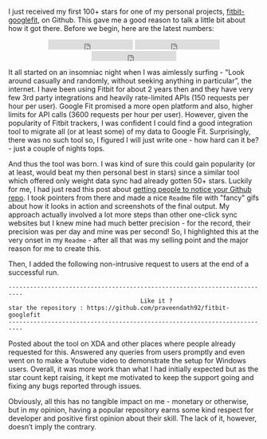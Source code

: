 I just received my first 100+ stars for one of my personal projects, [fitbit-googlefit](https://github.com/praveendath92/fitbit-googlefit), on Github. This gave me a good reason to talk a little bit about how it got there. Before we begin, here are the latest numbers:

<center>
<iframe src="https://ghbtns.com/github-btn.html?user=praveendath92&repo=fitbit-googlefit&type=star&count=true" frameborder="0" scrolling="0" width="170px" height="20px"></iframe>
<iframe src="https://ghbtns.com/github-btn.html?user=praveendath92&repo=fitbit-googlefit&type=fork&count=true" frameborder="0" scrolling="0" width="170px" height="20px"></iframe>
<iframe src="https://ghbtns.com/github-btn.html?user=praveendath92&repo=fitbit-googlefit&type=watch&count=true&v=2" frameborder="0" scrolling="0" width="170px" height="20px"></iframe>
</center>

It all started on an insomniac night when I was aimlessly surfing - "Look around casually and randomly, without seeking anything in particular”, the internet. I have been using Fitbit for about 2 years then and they have very few 3rd party integrations and heavily rate-limited APIs (150 requests per hour per user). Google Fit promised a more open platform and also, higher limits for API calls (3600 requests per hour per user). However, given the popularity of Fitbit trackers, I was confident I could find a good integration tool to migrate all (or at least some) of my data to Google Fit. Surprisingly, there was no such tool so, I figured I will just write one - how hard can it be? - just a couple of nights tops.

And thus the tool was born. I was kind of sure this could gain popularity (or at least, would beat my then personal best in stars) since a similar tool which offered only weight data sync had already gotten 50+ stars. Luckily for me, I had just read this post about [getting people to notice your Github repo](https://medium.freecodecamp.com/getting-others-to-notice-your-github-repository-697f24539455). I took pointers from there and made a nice `Readme` file with "fancy" gifs about how it looks in action and screenshots of the final output. My approach actually involved a lot more steps than other one-click sync websites but I knew mine had much better precision - for the record, their precision was per day and mine was per second! So, I highlighted this at the very onset in my `Readme` - after all that was my selling point and the major reason for me to create this. 

Then, I added the following non-intrusive request to users at the end of a successful run. 

```
--------------------------------------------------------------------------
                                     Like it ?                            
star the repository : https://github.com/praveendath92/fitbit-googlefit
--------------------------------------------------------------------------
```
Posted about the tool on XDA and other places where people already requested for this. Answered any queries from users promptly and even went on to make a Youtube video to demonstrate the setup for Windows users. Overall, it was more work than what I had initially expected but as the star count kept raising, it kept me motivated to keep the support going and fixing any bugs reported through issues. 

Obviously, all this has no tangible impact on me - monetary or otherwise, but in my opinion, having a popular repository earns some kind respect for developer and positive first opinion about their skill. The lack of it, however, doesn’t imply the contrary.